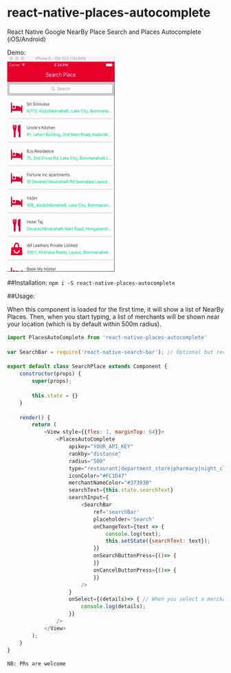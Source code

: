 # react-native-places-autocomplete
React Native Google NearBy Place Search and Places Autocomplete (iOS/Android)

Demo:<br/>
<img src="Example/SearchPlace.gif" width="250" height="500"/>

##Installation:
`npm i -S react-native-places-autocomplete`

##Usage: 

When this component is loaded for the first time, it will show a list of NearBy Places.
Then, when you start typing, a list of merchants will be shown near your location (which is by default within 500m radius).

```javascript
import PlacesAutoComplete from 'react-native-places-autocomplete'

var SearchBar = require('react-native-search-bar'); // Optional but recommended on iOS

export default class SearchPlace extends Component {
    constructor(props) {
        super(props);

        this.state = {}
    }

    render() {
        return (
            <View style={{flex: 1, marginTop: 64}}>
                <PlacesAutoComplete
                    apikey="YOUR_API_KEY"
                    rankby="distance"
                    radius="500"
                    type="restaurant|department_store|pharmacy|night_club|movie_theater|bowling_alley|book_store|meal_delivery|meal_takeaway|lodging|bar"
                    iconColor="#FC1D47"
                    merchantNameColor="#37383B"
                    searchText={this.state.searchText}
                    searchInput={
                        <SearchBar
                            ref='searchBar'
                            placeholder='Search'
                            onChangeText={text => {
                                console.log(text);
                                this.setState({searchText: text});
                            }}
                            onSearchButtonPress={()=> {
                            }}
                            onCancelButtonPress={()=> {
                            }}
                        />
                    }
                    onSelect={(details)=> { // When you select a merchant this will be triggered.
                        console.log(details);
                    }}
                />
            </View>
        );
    }
}
```

`NB: PRs are welcome`
